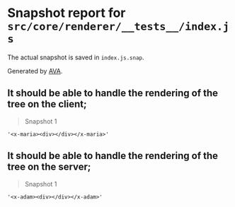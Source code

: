 # Snapshot report for `src/core/renderer/__tests__/index.js`

The actual snapshot is saved in `index.js.snap`.

Generated by [AVA](https://avajs.dev).

## It should be able to handle the rendering of the tree on the client;

> Snapshot 1

    '<x-maria><div></div></x-maria>'

## It should be able to handle the rendering of the tree on the server;

> Snapshot 1

    '<x-adam><div></div></x-adam>'
